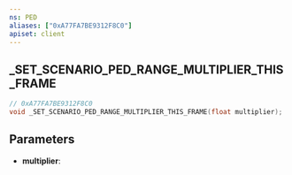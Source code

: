 ```yaml
---
ns: PED
aliases: ["0xA77FA7BE9312F8C0"]
apiset: client
---
```

## _SET_SCENARIO_PED_RANGE_MULTIPLIER_THIS_FRAME

```c
// 0xA77FA7BE9312F8C0
void _SET_SCENARIO_PED_RANGE_MULTIPLIER_THIS_FRAME(float multiplier);
```


## Parameters
* **multiplier**:



